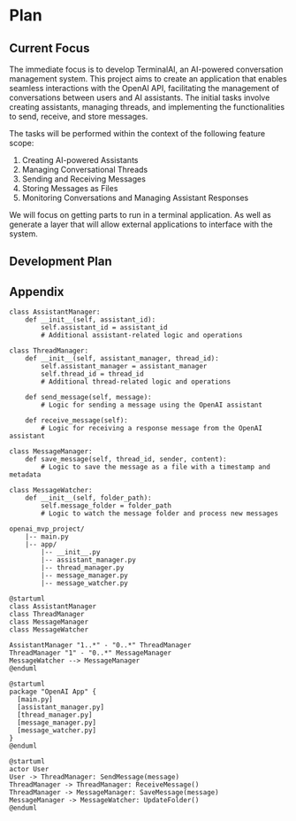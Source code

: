 # Plan

## Current Focus

The immediate focus is to develop TerminalAI, an AI-powered conversation management system. This project aims to create an application that enables seamless interactions with the OpenAI API, facilitating the management of conversations between users and AI assistants. The initial tasks involve creating assistants, managing threads, and implementing the functionalities to send, receive, and store messages.

The tasks will be performed within the context of the following feature scope:

1. Creating AI-powered Assistants
2. Managing Conversational Threads
3. Sending and Receiving Messages
4. Storing Messages as Files
5. Monitoring Conversations and Managing Assistant Responses

We will focus on getting parts to run in a terminal application. As well as generate a layer that will allow external applications to interface with the system.

## Development Plan

## Appendix

```
class AssistantManager:
    def __init__(self, assistant_id):
        self.assistant_id = assistant_id
        # Additional assistant-related logic and operations

class ThreadManager:
    def __init__(self, assistant_manager, thread_id):
        self.assistant_manager = assistant_manager
        self.thread_id = thread_id
        # Additional thread-related logic and operations

    def send_message(self, message):
        # Logic for sending a message using the OpenAI assistant

    def receive_message(self):
        # Logic for receiving a response message from the OpenAI assistant

class MessageManager:
    def save_message(self, thread_id, sender, content):
        # Logic to save the message as a file with a timestamp and metadata

class MessageWatcher:
    def __init__(self, folder_path):
        self.message_folder = folder_path
        # Logic to watch the message folder and process new messages
```

```
openai_mvp_project/
    |-- main.py
    |-- app/
        |-- __init__.py
        |-- assistant_manager.py
        |-- thread_manager.py
        |-- message_manager.py
        |-- message_watcher.py
```

```
@startuml
class AssistantManager
class ThreadManager
class MessageManager
class MessageWatcher

AssistantManager "1..*" - "0..*" ThreadManager
ThreadManager "1" - "0..*" MessageManager
MessageWatcher --> MessageManager
@enduml
```

```
@startuml
package "OpenAI App" {
  [main.py]
  [assistant_manager.py]
  [thread_manager.py]
  [message_manager.py]
  [message_watcher.py]
}
@enduml
```

```
@startuml
actor User
User -> ThreadManager: SendMessage(message)
ThreadManager -> ThreadManager: ReceiveMessage()
ThreadManager -> MessageManager: SaveMessage(message)
MessageManager -> MessageWatcher: UpdateFolder()
@enduml
```
